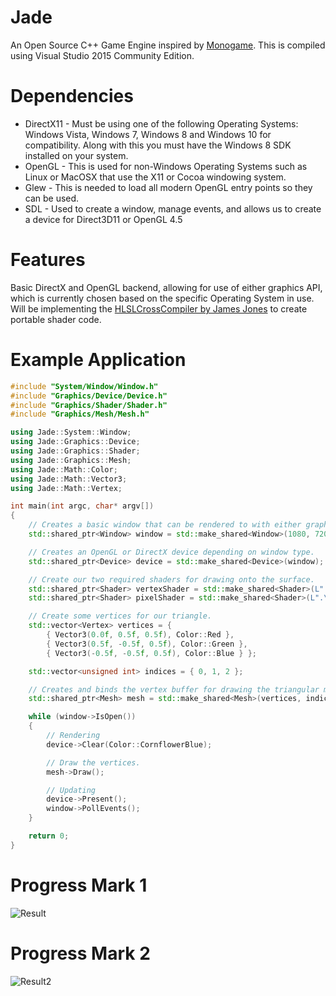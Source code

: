 # Jade
An Open Source C++ Game Engine inspired by [Monogame](http://www.monogame.net/). This is compiled using Visual Studio 2015 Community Edition.

# Dependencies
* DirectX11 - Must be using one of the following Operating Systems: Windows Vista, Windows 7, Windows 8 and Windows 10 for compatibility. Along with this you must have the Windows 8 SDK installed on your system.
* OpenGL - This is used for non-Windows Operating Systems such as Linux or MacOSX that use the X11 or Cocoa windowing system.
* Glew - This is needed to load all modern OpenGL entry points so they can be used.
* SDL - Used to create a window, manage events, and allows us to create a device for Direct3D11 or OpenGL 4.5

# Features
Basic DirectX and OpenGL backend, allowing for use of either graphics API, which is currently chosen based on the specific Operating System in use. Will be implementing the [HLSLCrossCompiler by James Jones](https://github.com/James-Jones/HLSLCrossCompiler) to create portable shader code.

# Example Application
```c++
#include "System/Window/Window.h"
#include "Graphics/Device/Device.h"
#include "Graphics/Shader/Shader.h"
#include "Graphics/Mesh/Mesh.h"

using Jade::System::Window;
using Jade::Graphics::Device;
using Jade::Graphics::Shader;
using Jade::Graphics::Mesh;
using Jade::Math::Color;
using Jade::Math::Vector3;
using Jade::Math::Vertex;

int main(int argc, char* argv[])
{
	// Creates a basic window that can be rendered to with either graphics API.
	std::shared_ptr<Window> window = std::make_shared<Window>(1080, 720, 100, 100, "Hello World", false);

	// Creates an OpenGL or DirectX device depending on window type.
	std::shared_ptr<Device> device = std::make_shared<Device>(window);

	// Create our two required shaders for drawing onto the surface.
	std::shared_ptr<Shader>	vertexShader = std::make_shared<Shader>(L".\\resources\\shaders\\vertex.hlsl", Jade::Graphics::ShaderType::Vertex, device);
	std::shared_ptr<Shader>	pixelShader = std::make_shared<Shader>(L".\\resources\\shaders\\pixel.hlsl", Jade::Graphics::ShaderType::Pixel, device);

	// Create some vertices for our triangle.
	std::vector<Vertex> vertices = {
		{ Vector3(0.0f, 0.5f, 0.5f), Color::Red },
		{ Vector3(0.5f, -0.5f, 0.5f), Color::Green },
		{ Vector3(-0.5f, -0.5f, 0.5f), Color::Blue } };

	std::vector<unsigned int> indices = { 0, 1, 2 };

	// Creates and binds the vertex buffer for drawing the triangular mesh.
	std::shared_ptr<Mesh> mesh = std::make_shared<Mesh>(vertices, indices, device);

	while (window->IsOpen())
	{
		// Rendering
		device->Clear(Color::CornflowerBlue);

		// Draw the vertices.
		mesh->Draw();

		// Updating
		device->Present();
		window->PollEvents();
	}

	return 0;
}
```

# Progress Mark 1
![Result](https://i.gyazo.com/1bdb3964c80b00e0a09df07e6bcc46c0.png)

# Progress Mark 2
![Result2](https://i.gyazo.com/80b709e60358b20c1ad912e354ad9b7b.png)

